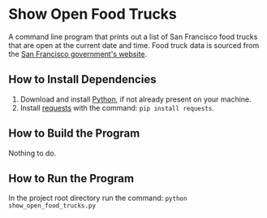 # Show Open Food Trucks

A command line program that prints out a list of San Francisco food trucks that are open at the current date and time.
Food truck data is sourced from the [San Francisco government's website](https://data.sfgov.org/Economy-and-Community/Mobile-Food-Schedule/jjew-r69b).

## How to Install Dependencies

1. Download and install [Python](https://www.python.org/downloads/), if not already present on your machine.
2. Install [requests](http://docs.python-requests.org/en/master/) with the command: `pip install requests`.

## How to Build the Program
Nothing to do.

## How to Run the Program
In the project root directory run the command: `python show_open_food_trucks.py`

